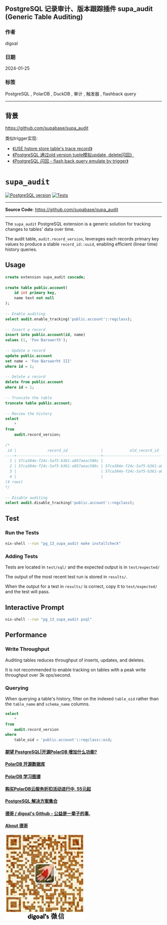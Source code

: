 ## PostgreSQL 记录审计、版本跟踪插件 supa_audit (Generic Table Auditing)     
                        
### 作者                        
digoal                        
                        
### 日期                        
2024-01-25                        
                        
### 标签                        
PostgreSQL , PolarDB , DuckDB , 审计 , 触发器 , flashback query        
                        
----                        
                        
## 背景     
https://github.com/supabase/supa_audit  
  
类似trigger实现:   
- [《USE hstore store table's trace record》](../201206/20120625_01.md)    
- [《PostgreSQL 通过old version tuple模拟update, delete闪回》](../202111/20211118_02.md)    
- [《PostgreSQL 闪回 - flash back query emulate by trigger》](../201408/20140828_01.md)    
  
# `supa_audit`  
  
<p>  
<a href=""><img src="https://img.shields.io/badge/postgresql-12+-blue.svg" alt="PostgreSQL version" height="18"></a>  
<a href="https://github.com/supabase/supa_audit/actions"><img src="https://github.com/supabase/supa_audit/actions/workflows/test.yaml/badge.svg" alt="Tests" height="18"></a>  
  
</p>  
  
---  
  
**Source Code**: <a href="https://github.com/supabase/supa_audit" target="_blank">https://github.com/supabase/supa_audit</a>  
  
---  
  
The `supa_audit` PostgreSQL extension is a generic solution for tracking changes to tables' data over time.  
  
The audit table, `audit.record_version`, leverages each records primary key values to produce a stable `record_id::uuid`, enabling efficient (linear time) history queries.  
  
  
## Usage  
  
```sql  
create extension supa_audit cascade;  
  
create table public.account(  
    id int primary key,  
    name text not null  
);  
  
-- Enable auditing  
select audit.enable_tracking('public.account'::regclass);  
  
-- Insert a record  
insert into public.account(id, name)  
values (1, 'Foo Barsworth');  
  
-- Update a record  
update public.account  
set name = 'Foo Barsworht III'  
where id = 1;  
  
-- Delete a record  
delete from public.account  
where id = 1;  
  
-- Truncate the table  
truncate table public.account;  
  
-- Review the history  
select  
    *  
from  
    audit.record_version;  
  
/*  
 id |              record_id               |            old_record_id             |    op    |               ts                | table_oid | table_schema | table_name |                 record                 |             old_record  
----+--------------------------------------+--------------------------------------+----------+---------------------------------+-----------+--------------+------------+----------------------------------------+------------------------------------  
  1 | 57ca384e-f24c-5af5-b361-a057aeac506c |                                      | INSERT   | Thu Feb 10 17:02:25.621095 2022 |     16439 | public       | account    | {"id": 1, "name": "Foo Barsworth"}     |  
  2 | 57ca384e-f24c-5af5-b361-a057aeac506c | 57ca384e-f24c-5af5-b361-a057aeac506c | UPDATE   | Thu Feb 10 17:02:25.622151 2022 |     16439 | public       | account    | {"id": 1, "name": "Foo Barsworht III"} | {"id": 1, "name": "Foo Barsworth"}  
  3 |                                      | 57ca384e-f24c-5af5-b361-a057aeac506c | DELETE   | Thu Feb 10 17:02:25.622495 2022 |     16439 | public       | account    |                                        | {"id": 1, "name": "Foo Barsworth III"}  
  4 |                                      |                                      | TRUNCATE | Thu Feb 10 17:02:25.622779 2022 |     16439 | public       | account    |                                        |  
(4 rows)  
*/  
  
-- Disable auditing  
select audit.disable_tracking('public.account'::regclass);  
```  
  
## Test  
  
### Run the Tests  
  
```sh  
nix-shell --run "pg_13_supa_audit make installcheck"  
```  
  
### Adding Tests  
  
Tests are located in `test/sql/` and the expected output is in `test/expected/`  
  
The output of the most recent test run is stored in `results/`.  
  
When the output for a test in `results/` is correct, copy it to `test/expected/` and the test will pass.  
  
## Interactive Prompt  
  
```sh  
nix-shell --run "pg_13_supa_audit psql"  
```  
  
## Performance  
  
  
### Write Throughput  
Auditing tables reduces throughput of inserts, updates, and deletes.  
  
It is not recommended to enable tracking on tables with a peak write throughput over 3k ops/second.  
  
  
### Querying  
  
When querying a table's history, filter on the indexed `table_oid` rather than the `table_name` and `schema_name` columns.  
  
```sql  
select  
    *  
from  
    audit.record_version  
where  
    table_oid = 'public.account'::regclass::oid;  
```  
  
  
#### [期望 PostgreSQL|开源PolarDB 增加什么功能?](https://github.com/digoal/blog/issues/76 "269ac3d1c492e938c0191101c7238216")
  
  
#### [PolarDB 开源数据库](https://openpolardb.com/home "57258f76c37864c6e6d23383d05714ea")
  
  
#### [PolarDB 学习图谱](https://www.aliyun.com/database/openpolardb/activity "8642f60e04ed0c814bf9cb9677976bd4")
  
  
#### [购买PolarDB云服务折扣活动进行中, 55元起](https://www.aliyun.com/activity/new/polardb-yunparter?userCode=bsb3t4al "e0495c413bedacabb75ff1e880be465a")
  
  
#### [PostgreSQL 解决方案集合](../201706/20170601_02.md "40cff096e9ed7122c512b35d8561d9c8")
  
  
#### [德哥 / digoal's Github - 公益是一辈子的事.](https://github.com/digoal/blog/blob/master/README.md "22709685feb7cab07d30f30387f0a9ae")
  
  
#### [About 德哥](https://github.com/digoal/blog/blob/master/me/readme.md "a37735981e7704886ffd590565582dd0")
  
  
![digoal's wechat](../pic/digoal_weixin.jpg "f7ad92eeba24523fd47a6e1a0e691b59")
  
